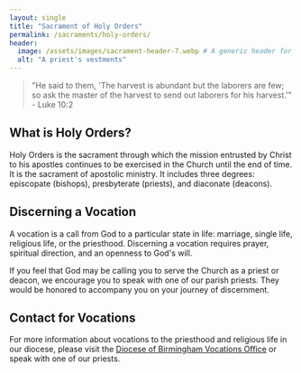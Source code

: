 ```yaml
---
layout: single
title: "Sacrament of Holy Orders"
permalink: /sacraments/holy-orders/
header:
  image: /assets/images/sacrament-header-7.webp # A generic header for this section
  alt: "A priest's vestments"
---
```


> "He said to them, 'The harvest is abundant but the laborers are few; so ask the master of the harvest to send out laborers for his harvest.'" - Luke 10:2

## What is Holy Orders?
Holy Orders is the sacrament through which the mission entrusted by Christ to his apostles continues to be exercised in the Church until the end of time. It is the sacrament of apostolic ministry. It includes three degrees: episcopate (bishops), presbyterate (priests), and diaconate (deacons).

## Discerning a Vocation
A vocation is a call from God to a particular state in life: marriage, single life, religious life, or the priesthood. Discerning a vocation requires prayer, spiritual direction, and an openness to God's will.

If you feel that God may be calling you to serve the Church as a priest or deacon, we encourage you to speak with one of our parish priests. They would be honored to accompany you on your journey of discernment.

## Contact for Vocations
For more information about vocations to the priesthood and religious life in our diocese, please visit the [Diocese of Birmingham Vocations Office](https://bhmdiocese.org/vocations) or speak with one of our priests.
